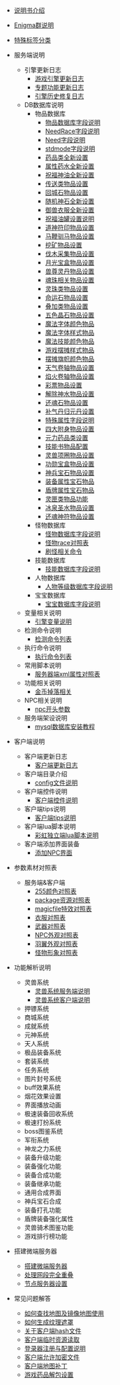 

- [说明书介绍](home.md)
- [Enigma群说明](/eghelp.md)
- [特殊标签分类](/00/lable.md)

- 服务端说明
  - 引擎更新日志
    - [游戏引擎更新日志](/00/uplist.md)
    - [专题功能更新日志](/00/uplist1.md)
    - [引擎历史修复日志](/00/uplist2.md)
  - DB数据库说明
    - 物品数据库
	  - [物品数据库字段说明](/01/00/items.md)
	  - [NeedRace字段说明](/01/00/needrace.md)
	  - [Need字段说明](/01/00/need.md)
	  - [stdmode字段说明](/01/00/stdmode.md)
	  - [药品类全新设置](/01/00/xinyaopin.md)
	  - [属性药水全新设置](/01/00/shuxingyao.md)
	  - [祝福神油全新设置](/01/00/zhufushenyou.md)
	  - [传送类物品设置](/01/00/chuansong.md)
	  - [回城石物品设置](/01/00/huichengshi.md)
	  - [随机神石全新设置](/01/00/suijishi.md)
	  - [御兽衣服全新设置](/01/00/yushouyifu.md)
	  - [祝福油罐设置说明](/01/00/zhufuyouguan.md)
	  - [道神符印物品设置](/01/00/daoshenfuyin.md)
	  - [马鞭驯马物品设置](/01/00/mabian.md)
	  - [挖矿物品设置](/01/00/wakuang.md)
	  - [伐木采集物品设置](/01/00/famufu.md)
	  - [月光宝盒物品设置](/01/00/yueguangbaohe.md)
	  - [兽尊灵丹物品设置](/01/00/shouzunlingdan.md)
	  - [魂珠相关物品设置](/01/00/hunzhu.md)
	  - [灵珠类物品设置](/01/00/lingzhu.md)
	  - [命运石物品设置](/01/00/mingyunshi.md)
	  - [叠加类物品设置](/01/00/diejia.md)
	  - [五色晶石物品设置](/01/00/wusejingshi.md)
	  - [魔法字体颜色物品](/01/00/mofazitiyanse.md)
	  - [魔法字体样式物品](/01/00/mofazitiyangshi.md)
	  - [魔法技能颜色物品](/01/00/mofajiengyanse.md)
	  - [游戏摆摊样式物品](/01/00/baitanyangshi.md)
	  - [摆摊旗帜颜色物品](/01/00/baitanqizhi.md)
	  - [天气卷轴物品设置](/01/00/tianqijuanzhou.md)
	  - [焰火卷轴物品设置](/01/00/yanhuo.md)
	  - [彩票物品设置](/01/00/caipiao.md)
	  - [解除神水物品设置](/01/00/jiechushenshui.md)
	  - [还魂石物品设置](/01/00/huanhunshi.md)
	  - [补气丹归元丹设置](/01/00/buqidan.md)
	  - [特殊属性字段说明](/01/00/teshushuxing.md)
	  - [四大附身物品设置](/01/00/fushen.md)
	  - [元力药品类设置](/01/00/yuanli.md)
	  - [技能书物品配置](/01/00/jinengshu.md)
	  - [灵兽项圈物品设置](/01/00/linshouxiangquan.md)
	  - [功勋宝盒物品设置](/01/00/gongxunbaohe.md)
	  - [神兵宝石物品设置](/01/00/shenbingbaoshi.md)
	  - [装备属性宝石物品](/01/00/zhuangbeibaoshi.md)
	  - [盾牌属性宝石物品](/01/00/dunpaibaoshi.md)
	  - [灵匣类物品功能](/01/00/lingxia.md)
	  - [冰泉圣水物品设置](/01/00/bingquan.md)
	  - [还魂神符物品设置](/01/00/huanhun.md)
    - 怪物数据库
	  - [怪物数据库字段说明](/01/01/mon.md)
	  - [怪物race对照表](/01/01/race.md)
	  - [刷怪相关命令](/01/01/MonGen.md)
    - 技能数据库
	  - [技能数据库字段说明](/01/02/skill.md)
    - 人物数据库
	  - [人物等级数据库字段说明](/01/03/human.md)
    - 宝宝数据库
	  - [宝宝数据库字段说明](/01/04/pet.md)
  - 变量相关说明
    - [引擎变量说明](/00/uplist.md)
  - 检测命令说明
    - [检测命令列表](/00/uplist.md)
  - 执行命令说明
    - [执行命令列表](/00/uplist.md)
  - 常用脚本说明
    - [服务器端xml属性对照表](/00/uplist.md)
  - 功能相关说明
    - [金币掉落相关](/00/uplist.md)
  - NPC相关说明
    - [npc开头参数](/00/uplist.md)
  - 服务端架设说明
    - [mysql数据库安装教程](/00/uplist.md)
    				

- 客户端说明
  - 客户端更新日志
    - [客户端更新日志](/00/uplist.md)
  - 客户端目录介绍
    - [config文件说明](/00/uplist.md)
  - 客户端控件说明
    - [客户端控件说明](/00/uplist.md)
  - 客户端tips说明
    - [客户端tips说明](/00/uplist.md)
  - 客户端lua脚本说明
    - [彩虹独立端lua脚本说明](/00/uplist.md)
  - 客户端添加界面装备
    - [添加NPC界面](/00/uplist.md)
   
- 参数素材对照表
  - 服务端&客户端
    - [255颜色对照表](/02/uplist.md)
    - [package资源对照表](/02/uplist.md)
    - [magicfile特效对照表](/02/uplist.md)
    - [衣服对照表](/02/uplist.md)
    - [武器对照表](/02/uplist.md)
    - [NPC外观对照表](/02/uplist.md)
    - [羽翼外观对照表](/02/uplist.md)
    - [怪物形象对照表](/02/uplist.md)

- 功能解析说明
  - 灵兽系统
    - [灵兽系统服务端说明](/03/00/pet.md)
    - [灵兽系统客户端说明](/03/00/pet.md)
  - 押镖系统
  - 商城系统
  - 成就系统
  - 元神系统
  - 天人系统
  - 极品装备系统
  - 套装系统
  - 任务系统
  - 图片封号系统
  - buff效果系统
  - 烟花效果设置
  - 界面播放动画
  - 极速装备回收系统
  - 极速打扮系统
  - boss图鉴系统
  - 军衔系统
  - 神龙之力系统
  - 装备升级功能
  - 装备强化功能
  - 装备合成功能
  - 装备继承功能
  - 通用合成界面
  - 神兵宝石合成
  - 装备打孔功能
  - 盾牌装备强化属性
  - 灵兽骑术图鉴功能
  - 游戏排行榜功能

- 搭建微端服务器
  - [搭建微端服务器](/02/uplist.md)
  - [处理网段完全重叠](/02/uplist.md)
  - [节点服务器设置](/02/uplist.md)

- 常见问题解答
  - [如何查找地图及镜像地图使用](/02/uplist.md)
  - [如何生成纹理遮罩](/02/uplist.md)
  - [关于客户端hash文件](/02/uplist.md)
  - [客户端临时资源读取](/02/uplist.md)
  - [登录器注册与配置说明](/02/uplist.md)
  - [客户端允许加密文件](/02/uplist.md)
  - [客户端地图补丁](/02/uplist.md)
  - [游戏药品解包设置](/02/uplist.md)

